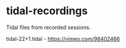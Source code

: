 tidal-recordings
================

Tidal files from recorded sessions.

tidal-22+1.tidal - https://vimeo.com/98402466
